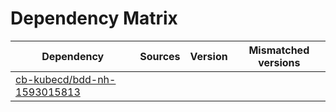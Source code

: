 # Dependency Matrix

Dependency | Sources | Version | Mismatched versions
---------- | ------- | ------- | -------------------
[cb-kubecd/bdd-nh-1593015813](https://github.com/cb-kubecd/bdd-nh-1593015813.git) |  | []() | 
